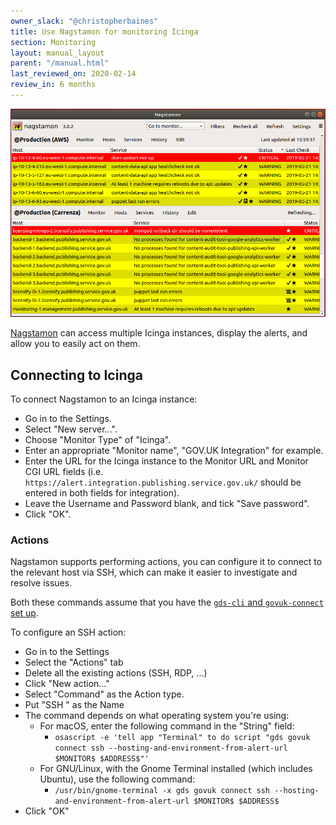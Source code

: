 ```yaml
---
owner_slack: "@christopherbaines"
title: Use Nagstamon for monitoring Icinga
section: Monitoring
layout: manual_layout
parent: "/manual.html"
last_reviewed_on: 2020-02-14
review_in: 6 months
---
```


![nagstamon](images/nagstamon.png)

[Nagstamon][] can access multiple Icinga instances, display the
alerts, and allow you to easily act on them.

[Nagstamon]: https://nagstamon.ifw-dresden.de/

## Connecting to Icinga

To connect Nagstamon to an Icinga instance:

- Go in to the Settings.
- Select "New server...".
- Choose "Monitor Type" of "Icinga".
- Enter an appropriate "Monitor name", "GOV.UK Integration" for example.
- Enter the URL for the Icinga instance to the Monitor URL and Monitor
  CGI URL fields (i.e. `https://alert.integration.publishing.service.gov.uk/`
  should be entered in both fields for integration).
- Leave the Username and Password blank, and tick "Save password".
- Click "OK".

### Actions

Nagstamon supports performing actions, you can configure it to connect
to the relevant host via SSH, which can make it easier to investigate
and resolve issues.

Both these commands assume that you have the [`gds-cli` and
`govuk-connect` set up](/manual/get-started.html).

To configure an SSH action:

- Go in to the Settings
- Select the "Actions" tab
- Delete all the existing actions (SSH, RDP, ...)
- Click "New action..."
- Select "Command" as the Action type.
- Put "SSH " as the Name
- The command depends on what operating system you're using:
    - For macOS, enter the following command in the "String" field:
        - `osascript -e 'tell app "Terminal" to do script "gds govuk connect ssh --hosting-and-environment-from-alert-url $MONITOR$ $ADDRESS$"'`
    - For GNU/Linux, with the Gnome Terminal installed (which includes
      Ubuntu), use the following command:
        - `/usr/bin/gnome-terminal -x gds govuk connect ssh --hosting-and-environment-from-alert-url $MONITOR$ $ADDRESS$`
- Click "OK"
